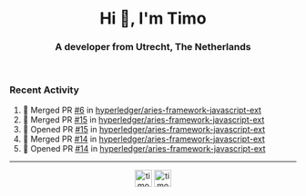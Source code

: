<h1 align="center">Hi 👋, I'm Timo</h1>
<h3 align="center">A developer from Utrecht, The Netherlands</h3>
<br/>
<!-- https://github.com/rahuldkjain/github-profile-readme-generator --!>

<!--  <p align="left"><img src="https://github-readme-stats.vercel.app/api?username=timoglastra&show_icons=true&count_private=true&" alt="timoglastra" /></p> --!>

<!--
Github language stats
<p align="left"><img src="https://github-readme-stats.vercel.app/api/top-langs/?username=timoglastra&layout=compact" alt="timoglastra" /><p>
-->

<!-- Codestats language stats -->
<!-- <p align="left"><img src="https://codestats-readme.vercel.app/api/top-langs/?username=timoglastra&layout=compact&language_count=12" alt="timoglastra" /><p>    --!>
  
<h3>Recent Activity</h3>

<!--START_SECTION:activity-->
1. 🎉 Merged PR [#6](https://github.com/hyperledger/aries-framework-javascript-ext/pull/6) in [hyperledger/aries-framework-javascript-ext](https://github.com/hyperledger/aries-framework-javascript-ext)
2. 🎉 Merged PR [#15](https://github.com/hyperledger/aries-framework-javascript-ext/pull/15) in [hyperledger/aries-framework-javascript-ext](https://github.com/hyperledger/aries-framework-javascript-ext)
3. 💪 Opened PR [#15](https://github.com/hyperledger/aries-framework-javascript-ext/pull/15) in [hyperledger/aries-framework-javascript-ext](https://github.com/hyperledger/aries-framework-javascript-ext)
4. 🎉 Merged PR [#14](https://github.com/hyperledger/aries-framework-javascript-ext/pull/14) in [hyperledger/aries-framework-javascript-ext](https://github.com/hyperledger/aries-framework-javascript-ext)
5. 💪 Opened PR [#14](https://github.com/hyperledger/aries-framework-javascript-ext/pull/14) in [hyperledger/aries-framework-javascript-ext](https://github.com/hyperledger/aries-framework-javascript-ext)
<!--END_SECTION:activity-->

---

<p align="center">
<a href="https://twitter.com/timoglastra" target="blank"><img align="center" src="https://cdn.jsdelivr.net/npm/simple-icons@3.0.1/icons/twitter.svg" alt="timoglastra" height="30" width="30" /></a>
<a href="https://linkedin.com/in/timoglastra" target="blank"><img align="center" src="https://cdn.jsdelivr.net/npm/simple-icons@3.0.1/icons/linkedin.svg" alt="timoglastra" height="30" width="30" /></a>
</p>



